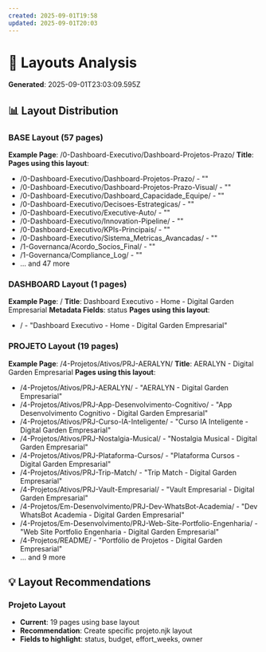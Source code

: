 ```yaml
---
created: 2025-09-01T19:58
updated: 2025-09-01T20:03
---
```

# 🎨 Layouts Analysis

**Generated**: 2025-09-01T23:03:09.595Z

## 📊 Layout Distribution

### BASE Layout (57 pages)

**Example Page**: /0-Dashboard-Executivo/Dashboard-Projetos-Prazo/
**Title**: 
**Pages using this layout**:
- /0-Dashboard-Executivo/Dashboard-Projetos-Prazo/ - ""
- /0-Dashboard-Executivo/Dashboard-Projetos-Prazo-Visual/ - ""
- /0-Dashboard-Executivo/Dashboard_Capacidade_Equipe/ - ""
- /0-Dashboard-Executivo/Decisoes-Estrategicas/ - ""
- /0-Dashboard-Executivo/Executive-Auto/ - ""
- /0-Dashboard-Executivo/Innovation-Pipeline/ - ""
- /0-Dashboard-Executivo/KPIs-Principais/ - ""
- /0-Dashboard-Executivo/Sistema_Metricas_Avancadas/ - ""
- /1-Governanca/Acordo_Socios_Final/ - ""
- /1-Governanca/Compliance_Log/ - ""
- ... and 47 more

### DASHBOARD Layout (1 pages)

**Example Page**: /
**Title**: Dashboard Executivo - Home - Digital Garden Empresarial
**Metadata Fields**: status
**Pages using this layout**:
- / - "Dashboard Executivo - Home - Digital Garden Empresarial"

### PROJETO Layout (19 pages)

**Example Page**: /4-Projetos/Ativos/PRJ-AERALYN/
**Title**: AERALYN - Digital Garden Empresarial
**Pages using this layout**:
- /4-Projetos/Ativos/PRJ-AERALYN/ - "AERALYN - Digital Garden Empresarial"
- /4-Projetos/Ativos/PRJ-App-Desenvolvimento-Cognitivo/ - "App Desenvolvimento Cognitivo - Digital Garden Empresarial"
- /4-Projetos/Ativos/PRJ-Curso-IA-Inteligente/ - "Curso IA Inteligente - Digital Garden Empresarial"
- /4-Projetos/Ativos/PRJ-Nostalgia-Musical/ - "Nostalgia Musical - Digital Garden Empresarial"
- /4-Projetos/Ativos/PRJ-Plataforma-Cursos/ - "Plataforma Cursos - Digital Garden Empresarial"
- /4-Projetos/Ativos/PRJ-Trip-Match/ - "Trip Match - Digital Garden Empresarial"
- /4-Projetos/Ativos/PRJ-Vault-Empresarial/ - "Vault Empresarial - Digital Garden Empresarial"
- /4-Projetos/Em-Desenvolvimento/PRJ-Dev-WhatsBot-Academia/ - "Dev WhatsBot Academia - Digital Garden Empresarial"
- /4-Projetos/Em-Desenvolvimento/PRJ-Web-Site-Portfolio-Engenharia/ - "Web Site Portfolio Engenharia - Digital Garden Empresarial"
- /4-Projetos/README/ - "Portfólio de Projetos - Digital Garden Empresarial"
- ... and 9 more

## 💡 Layout Recommendations

### Projeto Layout
- **Current**: 19 pages using base layout
- **Recommendation**: Create specific projeto.njk layout
- **Fields to highlight**: status, budget, effort_weeks, owner

